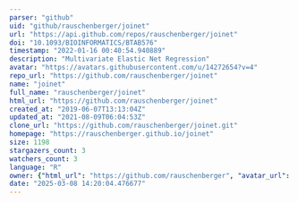 ```yaml
---
parser: "github"
uid: "github/rauschenberger/joinet"
url: "https://api.github.com/repos/rauschenberger/joinet"
doi: "10.1093/BIOINFORMATICS/BTAB576"
timestamp: "2022-01-16 00:40:54.940889"
description: "Multivariate Elastic Net Regression"
avatar: "https://avatars.githubusercontent.com/u/14272654?v=4"
repo_url: "https://github.com/rauschenberger/joinet"
name: "joinet"
full_name: "rauschenberger/joinet"
html_url: "https://github.com/rauschenberger/joinet"
created_at: "2019-06-07T13:13:04Z"
updated_at: "2021-08-09T06:04:53Z"
clone_url: "https://github.com/rauschenberger/joinet.git"
homepage: "https://rauschenberger.github.io/joinet"
size: 1198
stargazers_count: 3
watchers_count: 3
language: "R"
owner: {"html_url": "https://github.com/rauschenberger", "avatar_url": "https://avatars.githubusercontent.com/u/14272654?v=4", "login": "rauschenberger", "type": "User"}
date: "2025-03-08 14:20:04.476677"
---
```

